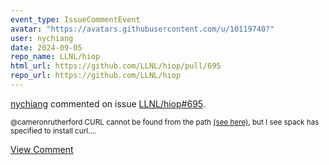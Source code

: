 ```yaml
---
event_type: IssueCommentEvent
avatar: "https://avatars.githubusercontent.com/u/10119740?"
user: nychiang
date: 2024-09-05
repo_name: LLNL/hiop
html_url: https://github.com/LLNL/hiop/pull/695
repo_url: https://github.com/LLNL/hiop
---
```


<a href='https://github.com/nychiang' target='_blank'>nychiang</a> commented on issue <a href='https://github.com/LLNL/hiop/pull/695' target='_blank'>LLNL/hiop#695</a>.

<small>@cameronrutherford CURL cannot be found from the path [(see here)](https://github.com/LLNL/hiop/actions/runs/10690678532/job/29635606533?pr=695#step:10:172), but I see spack has specified to install curl....</small>

<a href='https://github.com/LLNL/hiop/pull/695' target='_blank'>View Comment</a>